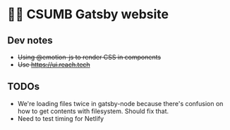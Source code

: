 # 🏄‍♀️ CSUMB Gatsby website

## Dev notes

* ~~Using @emotion-js to render CSS in components~~
* ~~Use https://ui.reach.tech~~

## TODOs

* We're loading files twice in gatsby-node because there's confusion on how to get contents with filesystem. Should fix that.
* Need to test timing for Netlify

